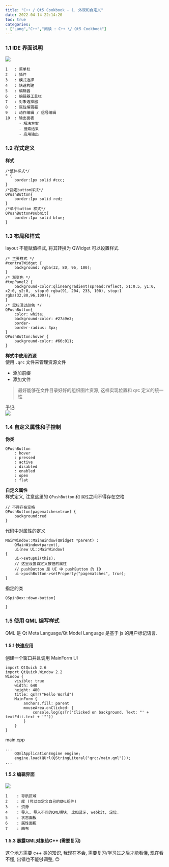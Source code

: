 ```yaml
---
title: "C++ / Qt5 Cookbook - 1. 外观和自定义"
date: 2022-04-14 22:14:20
toc: true
categories:
- ["Lang","C++","阅读 : C++ \/ Qt5 Cookbook"]
---
```


### 1.1 IDE 界面说明
![](https://file.wulicode.com/yuque/202208/04/14/5639FhsC04Zn.jpg?x-oss-process=image/resize,h_764)

```
1   : 菜单栏
2   : 插件
3   : 模式选择
4   : 快速构建
5   : 编辑器
6   : 编辑器工具栏
7   : 对象选择器
8   : 属性编辑器
9   : 动作编辑 / 信号编辑
10  : 输出面板
      - 解决方案
      - 搜索结果
      - 应用输出
```

### 1.2 样式定义
**样式**
```
/*整体样式*/
* {
    border:1px solid #ccc;
}
/*指定button样式*/
QPushButton{
    border:1px solid red;
}
/*单个button 样式*/
QPushButton#submit{
    border:1px solid blue;
}
```

### 1.3 布局和样式
layout 不能赋值样式, 将其转换为 QWidget 可以设置样式
```
/* 主要样式 */
#centralWidget { 
    background: rgba(32, 80, 96, 100); 
}
/* 渐变色 */
#topPanel2 { 
    background-color:qlineargradient(spread:reflect, x1:0.5, y1:0, x2:0, y2:0,  stop:0 rgba(91, 204, 233, 100), stop:1 rgba(32,80,96,100));
}
/* 鼠标滑过颜色 */
QPushButton{
    color: white;
    background-color: #27a9e3;
    border-
    border-radius: 3px;
}
QPushButton:hover { 
    background-color: #66c011; 
}
```
**样式中使用资源**<br />使用 `.qrc` 文件来管理资源文件

- 添加前缀
- 添加文件
> 最好能够在文件目录好好的组织图片资源, 这样实现位置和 qrc 定义的统一性

予记:<br />![](https://file.wulicode.com/yuque/202208/04/14/5639Cg3MKzUQ.jpg?x-oss-process=image/resize,h_622)

### 1.4 自定义属性和子控制
**伪类**
```
QPushButton 
    : hover
    : pressed
    : active
    : disabled
    : enabled
    : open
    : flat
```
**自定义属性**<br />样式定义, 注意这里的 `QPushButton` 和 `属性`之间不得存在空格
```
// 不得存在空格
QPushButton[pagematches=true] {
    background:red
}
```
代码中对属性的定义
```
MainWindow::MainWindow(QWidget *parent) :
    QMainWindow(parent),
    ui(new Ui::MainWindow)
{
    ui->setupUi(this);
    // 这里设置自定义按钮的属性
    // pushButton 是 UI 中 pushButton 的 ID
    ui->pushButton->setProperty("pagematches", true);
}
```
指定的类
```
QSpinBox::down-button{
    
}
```

### 1.5 使用 QML 编写样式
QML 是 Qt Meta Language/Qt Model Language 是基于 js 的用户标记语言.

#### 1.5.1 快速应用
创建一个窗口并且调用 MainForm UI
```
import QtQuick 2.6
import QtQuick.Window 2.2
Window {
    visible: true
    width: 640
    height: 480
    title: qsTr("Hello World")
    MainForm {
        anchors.fill: parent
        mouseArea.onClicked: {
            console.log(qsTr('Clicked on background. Text: "' + textEdit.text + '"'))
        }
    }
}
```
main.cpp
```
...
    QQmlApplicationEngine engine;
    engine.load(QUrl(QStringLiteral("qrc:/main.qml")));
...
```

#### 1.5.2 编辑界面
![](https://file.wulicode.com/yuque/202208/04/14/5640U4ohQaUm.jpg?x-oss-process=image/resize,h_754)
```
1    : 导航区域
2    : 库 (可以自定义自己的QML组件)
3    : 资源
4    : 导入, 导入不同的QML模块, 比如蓝牙, webkit, 定位.
5    : 状态面板
6    : 属性面板
7    : 画布
```

#### 1.5.3 暴露QML对象给C++ (需要复习)
这个地方需要 c++ 类的知识, 我现在不会, 需要复习/学习过之后才能看懂, 现在看不懂, 出错也不能够调整, 😌

